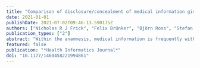 ```yaml
---
title: "Comparison of disclosure/concealment of medical information given to conversational agents or to physicians"
date: 2021-01-01
publishDate: 2021-07-02T09:46:13.590175Z
authors: ["Nicholas R J Frick", "Felix Brünker", "Björn Ross", "Stefan Stieglitz"]
publication_types: ["2"]
abstract: "Within the anamnesis, medical information is frequently withheld, incomplete, or incorrect, potentially causing negative consequences for the patient. The use of conversational agents (CAs), computer-based systems using natural language to interact with humans, may mitigate this problem. The present research examines whether CAs differ from physicians in their ability to elicit truthful disclosure and discourage concealment of medical information. We conducted an online questionnaire with German participants (N = 148) to assess their willingness to reveal medical information. The results indicate that patients would rather disclose medical information to a physician than to a CA; there was no difference in the tendency to conceal information. This research offers a frame of reference for future research on applying CAs during the anamnesis to support physicians. From a practical view, physicians might gain better understanding of how the use of CAs can facilitate the anamnesis."
featured: false
publication: "*Health Informatics Journal*"
doi: "10.1177/1460458221994861"
---
```


